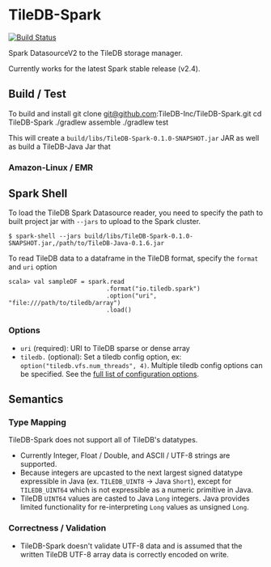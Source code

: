 # TileDB-Spark
[![Build Status](https://travis-ci.com/TileDB-Inc/TileDB-Spark.svg?branch=master)](https://travis-ci.com/TileDB-Inc/TileDB-Spark)

Spark DatasourceV2 to the TileDB storage manager.

Currently works for the latest Spark stable release (v2.4).

## Build / Test

To build and install 
    git clone git@github.com:TileDB-Inc/TileDB-Spark.git
    cd TileDB-Spark
    ./gradlew assemble
    ./gradlew test
    
This will create a `build/libs/TileDB-Spark-0.1.0-SNAPSHOT.jar` JAR as well as build a TileDB-Java Jar that

### Amazon-Linux / EMR

## Spark Shell

To load the TileDB Spark Datasource reader, 
you need to specify the path to built project jar with `--jars` to upload to the Spark cluster.

    $ spark-shell --jars build/libs/TileDB-Spark-0.1.0-SNAPSHOT.jar,/path/to/TileDB-Java-0.1.6.jar

To read TileDB data to a dataframe in the TileDB format, specify the `format` and `uri` option
 
    scala> val sampleDF = spark.read
                               .format("io.tiledb.spark")
                               .option("uri", "file:///path/to/tiledb/array") 
                               .load()
                               
### Options

* `uri` (required): URI to TileDB sparse or dense array
* `tiledb.` (optional): Set a tiledb config option, ex: `option("tiledb.vfs.num_threads", 4)`.  Multiple tiledb config options can be specified.  See the [full list of configuration options](https://docs.tiledb.io/en/latest/tutorials/config.html?highlight=config#summary-of-parameters).

## Semantics

### Type Mapping

TileDB-Spark does not support all of TileDB's datatypes.  

* Currently Integer, Float / Double, and ASCII / UTF-8 strings are supported.
* Because integers are upcasted to the next largest signed datatype expressible in Java (ex. `TILEDB_UINT8` -> Java `Short`),
except for `TILEDB_UINT64` which is not expressible as a numeric primitive in Java.
* TileDB `UINT64` values are casted to Java `Long` integers.  Java provides limited functionality for re-interpreting `Long` values as unsigned `Long`.

### Correctness / Validation

* TileDB-Spark doesn't validate UTF-8 data and is assumed that the written TileDB UTF-8 array data is correctly encoded on write.
